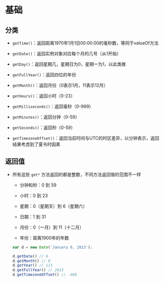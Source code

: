 # 基础

## 分类

  - `getTime()`：返回距离1970年1月1日00:00:00的毫秒数，等同于valueOf方法

  - `getDate()`：返回实例对象对应每个月的几号（从1开始）

  - `getDay()`：返回星期几，星期日为0，星期一为1，以此类推

  - `getFullYear()`：返回四位的年份

  - `getMonth()`：返回月份（0表示1月，11表示12月）

  - `getHours()`：返回小时（0-23）

  - `getMilliseconds()`：返回毫秒（0-999）

  - `getMinutes()`：返回分钟（0-59）

  - `getSeconds()`：返回秒（0-59）

  - `getTimezoneOffset()`：返回当前时间与UTC的时区差异，以分钟表示，返回结果考虑到了夏令时因素

## 返回值

  - 所有这些 `get*` 方法返回的都是整数，不同方法返回值的范围不一样

      - 分钟和秒：0 到 59

      - 小时：0 到 23

      - 星期：0（星期天）到 6（星期六）

      - 日期：1 到 31

      - 月份：0（一月）到 11（十二月）

      - 年份：距离1900年的年数

    ```javascript
    var d = new Date('January 6, 2013');

    d.getDate() // 6
    d.getMonth() // 0
    d.getYear() // 113
    d.getFullYear() // 2013
    d.getTimezoneOffset() // -480
    ```
